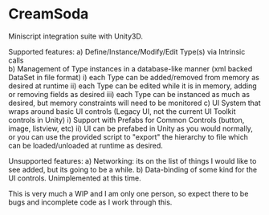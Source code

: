 # CreamSoda
 Miniscript integration suite with Unity3D.
 
 Supported features:
 	a) Define/Instance/Modify/Edit Type(s) via Intrinsic calls<br>
 	b) Management of Type instances in a database-like manner (xml backed DataSet in file format)
    		i) each Type can be added/removed from memory as desired at runtime
		ii) each Type can be edited while it is in memory, adding or removing fields as desired
		iii) each Type can be instanced as much as desired, but memory constraints will need to be monitored
 	c) UI System that wraps around basic UI controls (Legacy UI, not the current UI Toolkit controls in Unity)
		i) Support with Prefabs for Common Controls (button, image, listview, etc)
		ii) UI can be prefabed in Unity as you would normally, or you can use the provided script to "export" the hierarchy to file which can be loaded/unloaded at runtime as desired.
	
 Unsupported features:
 	a) Networking:  its on the list of things I would like to see added, but its going to be a while.
 	b) Data-binding of some kind for the UI controls.  Unimplemented at this time.

 This is very much a WIP and I am only one person, so expect there to be bugs and incomplete code as I work through this.

